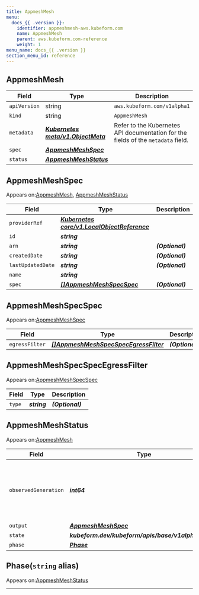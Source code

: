 ```yaml
---
title: AppmeshMesh
menu:
  docs_{{ .version }}:
    identifier: appmeshmesh-aws.kubeform.com
    name: AppmeshMesh
    parent: aws.kubeform.com-reference
    weight: 1
menu_name: docs_{{ .version }}
section_menu_id: reference
---
```


## AppmeshMesh
| Field | Type | Description |
| ------ | ----- | ----------- |
| `apiVersion` | string | `aws.kubeform.com/v1alpha1` |
|    `kind` | string | `AppmeshMesh` |
| `metadata` | ***[Kubernetes meta/v1.ObjectMeta](https://kubernetes.io/docs/reference/generated/kubernetes-api/v1.13/#objectmeta-v1-meta)***|Refer to the Kubernetes API documentation for the fields of the `metadata` field.|
| `spec` | ***[AppmeshMeshSpec](#appmeshmeshspec)***||
| `status` | ***[AppmeshMeshStatus](#appmeshmeshstatus)***||
## AppmeshMeshSpec

Appears on:[AppmeshMesh](#appmeshmesh), [AppmeshMeshStatus](#appmeshmeshstatus)

| Field | Type | Description |
| ------ | ----- | ----------- |
| `providerRef` | ***[Kubernetes core/v1.LocalObjectReference](https://kubernetes.io/docs/reference/generated/kubernetes-api/v1.13/#localobjectreference-v1-core)***||
| `id` | ***string***||
| `arn` | ***string***| ***(Optional)*** |
| `createdDate` | ***string***| ***(Optional)*** |
| `lastUpdatedDate` | ***string***| ***(Optional)*** |
| `name` | ***string***||
| `spec` | ***[[]AppmeshMeshSpecSpec](#appmeshmeshspecspec)***| ***(Optional)*** |
## AppmeshMeshSpecSpec

Appears on:[AppmeshMeshSpec](#appmeshmeshspec)

| Field | Type | Description |
| ------ | ----- | ----------- |
| `egressFilter` | ***[[]AppmeshMeshSpecSpecEgressFilter](#appmeshmeshspecspecegressfilter)***| ***(Optional)*** |
## AppmeshMeshSpecSpecEgressFilter

Appears on:[AppmeshMeshSpecSpec](#appmeshmeshspecspec)

| Field | Type | Description |
| ------ | ----- | ----------- |
| `type` | ***string***| ***(Optional)*** |
## AppmeshMeshStatus

Appears on:[AppmeshMesh](#appmeshmesh)

| Field | Type | Description |
| ------ | ----- | ----------- |
| `observedGeneration` | ***int64***| ***(Optional)*** Resource generation, which is updated on mutation by the API Server.|
| `output` | ***[AppmeshMeshSpec](#appmeshmeshspec)***| ***(Optional)*** |
| `state` | ***kubeform.dev/kubeform/apis/base/v1alpha1.State***| ***(Optional)*** |
| `phase` | ***[Phase](#phase)***| ***(Optional)*** |
## Phase(`string` alias)

Appears on:[AppmeshMeshStatus](#appmeshmeshstatus)

---
